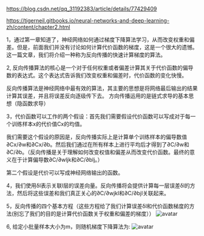 https://blog.csdn.net/qq_31192383/article/details/77429409 

https://tigerneil.gitbooks.io/neural-networks-and-deep-learning-zh/content/chapter2.html

1，通过第一章知道了，神经网络如何通过梯度下降算法学习，从而改变权重和偏差。但是，前面我们并没有讨论如何计算代价函数的梯度，这是一个很大的遗憾。这一篇文章，我们将介绍一种称为反向传播的快速计算梯度的算法。

2, 反向传播算法的核心是一个对于任何权重或者偏差计算其关于代价函数的偏导数的表达式。这个表达式告诉我们改变权重和偏差时，代价函数的变化快慢。

反向传播算法是神经网络中最有效的算法，其主要的思想是将网络最后输出的结果计算其误差，并且将误差反向逐级传下去。 方向传播运用的是链式求导的基本思想（隐函数求导）

3，代价函数可以工作的两个假设：首先我们需要假设代价函数可以写成对于每一个训练样本x的代价值Cx的均值。

我们需要这个假设的原因是，反向传播实际上是计算单个训练样本的偏导数值∂Cx/∂w和∂Cx/∂b。然后我们通过在所有样本上进行平均后才得到了∂C/∂w和∂C/∂b。（反向传播是关于理解如何改变权值和偏差从而改变代价函数。最终的意义在于计算偏导数∂C/∂wljk和∂C/∂blj。）

第二个假设是代价可以写成神经网络输出的函数。

4，我们使用δl表示关联l层的误差向量。反向传播将会提供计算每一层误差δl的方法，然后将这些误差和我们真正关心的∂C/∂wjkl和∂C/∂bjl关联起来。

5，反向传播的四个基本方程（这些方程给了我们计算误差δl和代价函数梯度的方法(别忘了我们的目的是计算代价函数关于权重和偏差的梯度））
![avatar](https://img-blog.csdn.net/20170829160050372?/2/text/aHR0cDovL2Jsb2cuY3Nkbi5uZXQvcXFfMzExOTIzODM=/font/5a6L5L2T/fontsize/400/fill/I0JBQkFCMA==/dissolve/70/gravity/SouthEast)

6, 给定小批量样本大小为m，则随机梯度下降算法为:
![avatar](https://img-blog.csdn.net/20170829162147969?/2/text/aHR0cDovL2Jsb2cuY3Nkbi5uZXQvcXFfMzExOTIzODM=/font/5a6L5L2T/fontsize/400/fill/I0JBQkFCMA==/dissolve/70/gravity/SouthEast)
